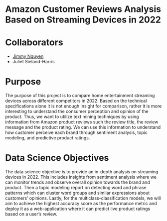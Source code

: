 # Amazon Customer Reviews Analysis Based on Streaming Devices in 2022


# Collaborators 

- [Jimmy Nguyen](https://github.com/jimmy-nguyen-data-science)
- Juliet Sieland-Harris

# Purpose

The purpose of this project is to compare home entertainment streaming devices across different competitors in 2022. Based on the technical specifications alone it is not enough insight for comparison, rather it is more interesting to understand the consumer perception and opinion of the product. Thus, we want to utilize text mining techniques by using information from Amazon product reviews such the review title, the review message and the product rating. We can use this information to understand how customer perceive each brand through sentiment analysis, topic modeling, and predictive product ratings.

# Data Science Objectives

The data science objective is to provide an in-depth analysis on streaming devices in 2022. This includes insights from sentiment analysis where we can monitor trends and observe overall opinion towards the brand and product. Then a topic modeling report on detecting word and phrase patterns which can cluster word groups and similar expressions about customers’ opinions. Lastly, for the multiclass-classification models, we will aim to achieve the highest accuracy score as the performance metric and deploy it as a web-application where it can predict live product ratings based on a user’s review.
